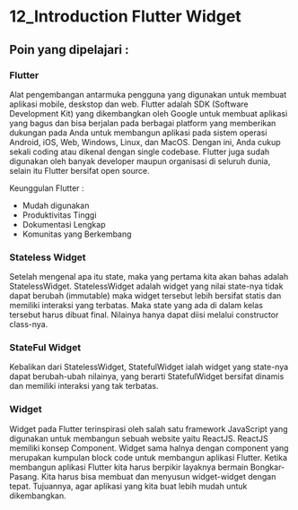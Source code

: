 # 12_Introduction Flutter Widget

## Poin yang dipelajari :

### Flutter
Alat pengembangan antarmuka pengguna yang digunakan untuk membuat aplikasi mobile, deskstop dan web. Flutter adalah SDK (Software Development Kit) yang dikembangkan oleh Google untuk membuat aplikasi yang bagus dan bisa berjalan pada berbagai platform yang memberikan dukungan pada Anda untuk membangun aplikasi pada sistem operasi Android, iOS, Web, Windows, Linux, dan MacOS. Dengan ini, Anda cukup sekali coding atau dikenal dengan single codebase. Flutter juga sudah digunakan oleh banyak developer maupun organisasi di seluruh dunia, selain itu Flutter bersifat open source.

Keunggulan Flutter :
- Mudah digunakan 
- Produktivitas Tinggi 
- Dokumentasi Lengkap
- Komunitas yang Berkembang

### Stateless Widget
Setelah mengenal apa itu state, maka yang pertama kita akan bahas adalah StatelessWidget. StatelessWidget adalah widget yang nilai state-nya tidak dapat berubah (immutable) maka widget tersebut lebih bersifat statis dan memiliki interaksi yang terbatas. Maka state yang ada di dalam kelas tersebut harus dibuat final. Nilainya hanya dapat diisi melalui constructor class-nya.

### StateFul Widget
Kebalikan dari StatelessWidget, StatefulWidget ialah widget yang state-nya dapat berubah-ubah nilainya, yang berarti StatefulWidget bersifat dinamis dan memiliki interaksi yang tak terbatas.

### Widget 
Widget pada Flutter terinspirasi oleh salah satu framework JavaScript yang digunakan untuk membangun sebuah website yaitu ReactJS. ReactJS memiliki konsep Component. Widget sama halnya dengan component yang merupakan kumpulan block code untuk membangun aplikasi Flutter. Ketika membangun aplikasi Flutter kita harus berpikir layaknya bermain Bongkar-Pasang. Kita harus bisa membuat dan menyusun widget-widget dengan tepat. Tujuannya, agar aplikasi yang kita buat lebih mudah untuk dikembangkan.